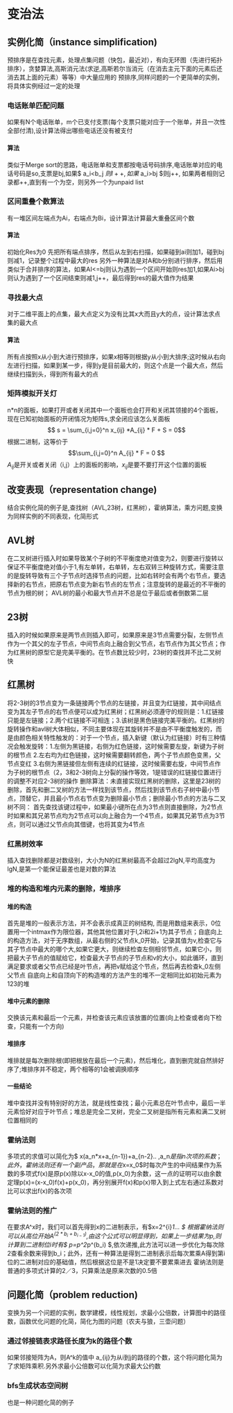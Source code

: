 # 变治法
## 实例化简（instance simplification)
预排序是在查找元素，处理点集问题（快包，最近对），有向无环图（先进行拓扑排序），贪婪算法,高斯消元法(求逆,高斯若尔当消元（在消去主元下面的元素后还消去其上面的元素）等等）中大量应用的
预排序,同样问题的一个更简单的实例，将具体实例经过一定的处理
### 电话账单匹配问题
如果有N个电话账单，m个已支付支票(每个支票只能对应于一个账单，并且一次性全部付清),设计算法得出哪些电话还没有被支付
#### 算法
类似于Merge sort的思路，电话账单和支票都按电话号码排序,电话账单对应的电话号码是so,支票是bj,如果$ a_i<b_j $则I++,如果$ a_i>bj $则j++, 如果两者相则记录都++,直到有一个为空，则另外一个为unpaid list
### 区间重叠个数算法
有一堆区间左端点为Ai，右端点为Bi，设计算法计算最大重叠区间个数
#### 算法
初始化Res为0
先把所有端点排序，然后从左到右扫描，如果碰到ai则加1，碰到bj则减1，记录整个过程中最大的res
另外一种算法是对A和b分别进行排序，然后用类似于合并排序的算法，如果AI<=bj则认为遇到一个区间开始则res加1,如果Ai>bj则认为遇到了一个区间结束则减1,j++，最后得到res的最大值作为结果
### 寻找最大点
对于二维平面上的点集，最大点定义为没有比其x大而且y大的点，设计算法求点集的最大点
#### 算法
所有点按照x从小到大进行预排序，如果x相等则根据y从小到大排序;这时候从右向左进行扫描，如果到某一步，得到y是目前最大的，则这个点是一个最大点，然后继续扫描到头，得到所有最大的点
### 矩阵模拟开关灯
n*n的面板，如果打开或者关闭其中一个面板也会打开和关闭其领接的4个面板，现在已知初始面板的开闭情况为矩阵s,求全闭应该怎么关面板
$$ s = \sum_{i,j=0}^n x_{ij} *A_{ij} * F + S = 0$$
根据二进制，这等价于$$\sum_{i,j=0}^n A_{ij} * F = 0 $$
$A_{ij}$是开关或者关闭（i,j）上的面板的影响，$x_{ij}$是要不要打开这个位置的面板
## 改变表现（representation change)
结合实例化简的例子是,查找树（AVL,23树，红黑树），霍纳算法，乘方问题,变换为同样实例的不同表现，化简形式
## AVL树
在二叉树进行插入时如果导致某个子树的不平衡度绝对值变为2，则要进行旋转以保证不平衡度绝对值小于1,有左单转，右单转，左右双转三种旋转方式，需要注意的是旋转导致有三个子节点时选择节点的问题，比如右转时会有两个右节点，要选择新的右节点，把原右节点变为新右节点的左节点；注意旋转的是最近的不平衡的节点为根的树；
AVL树的最小和最大节点并不总是位于最后或者倒数第二层
## 23树
插入的时候如果原来是两节点则插入即可，如果原来是3节点需要分裂，左侧节点作为一个其父的左子节点，中间节点向上融合到父节点，右节点作为其父节点；作为红黑树的原型它是完美平衡的。在节点数比较少时，23树的查找并不比二叉树快
## 红黑树
将2-3树的3节点变为一条链接两个节点的左链接，并且变为红链接，其中间结点变为其左子节点的右节点便可以成为红黑树；红黑树必须遵守的规则是：1.红链接只能是左链接；2.两个红链接不可相连；3.该树是黑色链接完美平衡的。红黑树的旋转操作和avl树大体相似，不同主要体现在其旋转并不是由不平衡度触发的，而是由颜色相关特性触发的：对于一个节点，插入新键（默认为红链接）时有三种情况会触发旋转：1.左侧为黑链接，右侧为红色链接，这时候需要左旋，新键为子树的根节点 2.左右均为红色链接，这时候需要翻转颜色，两个子节点颜色变黑，父节点变红 3.右侧为黑链接但左侧有连续的红链接，这时候需要右旋，中间节点作为子树的根节点（2，3和2-3树向上分裂的操作等效，1是错误的红链接位置进行的调整不对应2-3树的操作
删除算法：未直接实现红黑树的删除，这里是23树的删除，首先和删二叉树的方法一样找到该节点，然后找到该节点右子树中最小节点，顶替它，并且最小节点右节点变为删除最小节点；删除最小节点的方法与二叉树不同：
首先查找该键过程中，如果最小键所在点为3节点则直接删除，为2节点时如果和其兄弟节点均为2节点可以向上融合为一个4节点，如果其兄弟节点为3节点，则可以通过父节点向其借键，也将其变为4节点
### 红黑树效率
插入查找删除都是对数级别，大小为N的红黑树最高不会超过2lgN,平均高度为lgN,是第一个能保证最差也是对数的算法
### 堆的构造和堆内元素的删除，堆排序
#### 堆的构造
首先是堆的一般表示方法，并不会表示成真正的树结构, 而是用数组来表示，0位置用一个intmax作为限位器，其他其他位置对于I,2i和2i+1为其子节点；自底向上的构造方法，对于无序数组，从最右侧的父节点k_0开始，记录其值为v,检查它与其子节点中最大的哪个大,如果它更大，则继续检查左侧相邻节点，如果它小，则把最大子节点的值赋给它，检查最大子节点的子节点和v的大小，如此循环，直到满足要求或者父节点已经是叶节点，再把v赋给这个节点，然后再去检查k_0左侧父节点
自底向上和自顶向下的构造堆的方法产生的堆不一定相同比如初始元素为123的堆
#### 堆中元素的删除
交换该元素和最后一个元素，并检查该元素应该放置的位置(向上检查或者向下检查，只能有一个方向)
#### 堆排序
堆排就是每次删除根(即把根放在最后一个元素)，然后堆化，直到删完就自然排好序了;堆排序并不稳定，两个相等的1会被调换顺序
#### 一些结论
堆中查找并没有特别好的方法，就是线性查找；最小元素总在叶节点中，最后一半元素恰好对应于叶节点；堆总是完全二叉树，完全二叉树是指所有元素和满二叉树位置相同的
### 霍纳法则
多项式的求值可以简化为$ x(a_n*x+a_{n-1})+a_{n-2}.. $,$a_n$是指n次项的系数；此外，霍纳法则还有一个副产品，那就是在$x=x_0$时每次产生的中间结果作为系数的多项式f(x)是原p(x)除以x-x_0的值,p(x_0)为余数，这一点的证明可以由余数定理p(x)=(x-x_0)f(x)+p(x_0)，再分别展开f(x)和p(x)带入到上式左右通过系数对比可以求出f(x)的各次项
### 霍纳法则的推广
在要求A^x时，我们可以首先得到x的二进制表示，有$x=2^{i}*1... $ 根据霍纳法则可以从高位开始$A^(2*b_i+b_{i-1})$,由这个公式可以明显得到，如果上一步结果为p,则计算到二进制位i时有$ p=p^2*p^(b_i) $,依次递推,此方法可以进一步优化为每次除2查看余数来得到b_i；此外，还有一种算法是得到二进制表示后每次累乘A得到第i位的二进制对应的基础值，然后根据这位是不是1决定要不要累乘进去
霍纳法则是普通的多项式计算的2／3，只算乘法是原来次数的0.5倍
## 问题化简（problem reduction)
变换为另一个问题的实例，数学建模，线性规划，求最小公倍数，计算图中的路径数，函数优化问题的化简，简化为图的问题（农夫与狼，三壶问题）
### 通过邻接链表求路径长度为k的路径个数
如果邻接矩阵为A，则A^k的值中 a_{ij}为从i到j的路径的个数，这个将问题化简为了求矩阵乘积.另外求最小公倍数可以化简为求最大公约数
### bfs生成状态空间树
也是一种问题化简的例子

